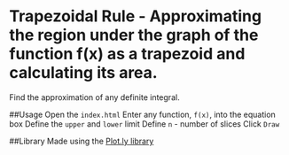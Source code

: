 # Trapezoidal Rule - Approximating the region under the graph of the function f(x) as a trapezoid and calculating its area.
Find the approximation of any definite integral.

##Usage
Open the `index.html`
Enter any function, `f(x)`, into the equation box
Define the `upper` and `lower` limit
Define `n` - number of slices
Click `Draw`

##Library
Made using the [Plot.ly library](https://plotly.com/javascript/)
